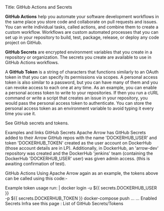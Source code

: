 Title: GitHub Actions and Secrets

**GitHub Actions** help you automate your software development workflows in the same place you store code and collaborate on pull requests and issues. You can write individual tasks, called actions, and combine them to create a custom workflow. Workflows are custom automated processes that you can set up in your repository to build, test, package, release, or deploy any code project on GitHub.

**GitHub Secrets** are encrypted environment variables that you create in a repository or organization. The secrets you create are available to use in GitHub Actions workflows.

A **GitHub Token** is a string of characters that functions similarly to an OAuth token in that you can specify its permissions via scopes. A personal access token is also similar to a password, but you can have many of them and you can revoke access to each one at any time. As an example, you can enable a personal access token to write to your repositories. If then you run a cURL command or write a script that creates an issue in your repository, you would pass the personal access token to authenticate. You can store the personal access token as an environment variable to avoid typing it every time you use it.

See GitHub secrets and tokens.

Examples and links
GitHub Secrets
Apache Arrow has GitHub Secrets added to their Arrow GitHub repos with the name 'DOCKERHUB_USER' and token 'DOCKERHUB_TOKEN' created as the user account on DockerHub (those account details are in LP).
Additionally, in DockerHub, an 'arrow-dev' repository was created and the DockerHub 'jenkins' team (containing  the DockerHub 'DOCKERHUB_USER' user) was given admin access. (this is awaiting confirmation of test).



GitHub Actions
Using Apache Arrow again as an example, the tokens above can be called using this code:-


Example token usage
run: |
docker login -u ${{ secrets.DOCKERHUB_USER }} \
-p ${{ secrets.DOCKERHUB_TOKEN }}
docker-compose push ...
...
Enabled Secrets
Infra see this page : List of GitHub Secrets/Tokens
